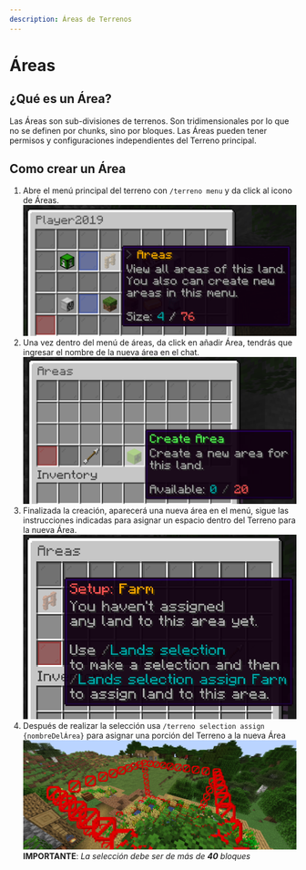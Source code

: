 ```yaml
---
description: Áreas de Terrenos
---
```


# Áreas

## ¿Qué es un Área?

Las Áreas son sub-divisiones de terrenos. Son tridimensionales por lo que no se definen por chunks, sino por bloques. Las Áreas pueden tener permisos y configuraciones independientes del Terreno principal.

## Como crear un Área

1. Abre el menú principal del terreno con `/terreno menu` y da click al icono de Áreas. ![](../../../.gitbook/assets/image%20%2815%29.png)
2. Una vez dentro del menú de áreas, da click en añadir Área, tendrás que ingresar el nombre de la nueva área en el chat. ![](../../../.gitbook/assets/image%20%2813%29.png)
3. Finalizada la creación, aparecerá una nueva área en el menú, sigue las instrucciones indicadas para asignar un espacio dentro del Terreno para la nueva Área. ![](../../../.gitbook/assets/image%20%2812%29.png)
4. Después de realizar la selección usa `/terreno selection assign {nombreDelÁrea}` para asignar una porción del Terreno a la nueva Área ![](../../../.gitbook/assets/image%20%2814%29.png) **IMPORTANTE**: _La selección debe ser de más de **40** bloques_



